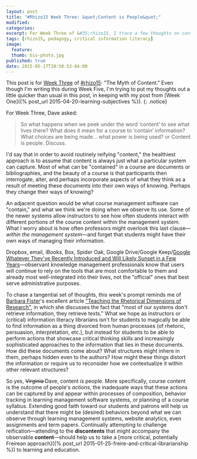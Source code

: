 ```yaml
---
layout: post
title: "#Rhizo15 Week Three: &quot;Content is People&quot;"
modified:
categories:
excerpt: For Week Three of &#35;rhizo15, I trace a few thoughts on content vs discontents or reification and the observable outcomes of human actions.
tags: [rhizo15, pedagogy, critical information literacy]
image:
  feature:
  thumb: bio-photo.jpg
published: true
date: 2015-05-17T20:50:53-04:00
---
```


This post is for [Week Three](http://rhizomatic.net/2015/04/29/week-3-the-myth-of-content/) of [#rhizo15](http://rhizomatic.net/): "The Myth of Content." Even though I'm writing this during Week Five, I'm trying to put my thoughts out a little quicker than usual in this post, in keeping with my post from [Week One]({% post_url 2015-04-20-learning-subjectives %}). 
{: .notice}  

For Week Three, Dave asked:

> So what happens when we peek under the word ‘content’ to see what lives there? What does it mean for a course to ‘contain’ information? What choices are being made… what power is being used?
> or
> Content is people. Discuss.

I'd say that in order to avoid routinely reifying "content," the healthiest approach is to assume that content is always just what a particular system can capture. Most of what can be "contained" in a course are documents or bibliographies, and the beauty of a course is that participants then interrogate, alter, and perhaps incorporate aspects of what they think as a result of meeting these documents into their own ways of knowing. Perhaps they change their ways of knowing?

An adjacent question would be what course management software can "contain," and what we think we're doing when we observe its use. Some of the newer systems allow instructors to see how often students interact with different portions of the course content within the management system. What I worry about is how often professors might overlook this last clause—*within the management system*—and forget that students might have their own ways of managing their information.

Dropbox, email, iBooks, Box, Spider Oak, Google Drive/Google Keep/[Google Whatever They've Recently Introduced and Will Likely Sunset in a Few Years](http://arstechnica.com/information-technology/2015/03/google-to-close-google-code-open-source-project-hosting/)—observant knowledge management professionals know that users will continue to rely on the tools that are most comfortable to them and already most well-integrated into their lives, not the "official" ones that best serve administrative purposes.

To chase a tangential set of thoughts, this week's prompt reminds me of [Barbara Fister](http://homepages.gac.edu/~fister/)'s excellent article  ["Teaching the Rhetorical Dimensions of Research"](http://homepages.gac.edu/~fister/rs.html), in which she discusses the fact that "most of our systems don't retrieve information, they retrieve texts." What we hope as instructors or (critical) information literacy librarians isn't for students to magically be able to find information as a thing divorced from human processes (of rhetoric, persuasion, interpretation, etc.), but instead for students to be able to perform actions that showcase critical thinking skills and increasingly sophisticated approaches to the information that lies in these documents. How did these documents come about? What structures might inhere in them, perhaps hidden even to the authors? How might these things distort the information or require us to reconsider how we contextualize it within other relevant structures?   

So yes, <del>Virginia </del>Dave, content *is* people. More specifically, course content is the outcome of people's *actions*, the inadequate ways that these actions can be captured by and appear within processes of composition, behavior tracking in learning management software systems, or planning of a course syllabus. Extending good faith toward our students and patrons will help us understand that there might be (desired) behaviors beyond what we can observe through learning management systems, website analytics, even assignments and term papers. Continually attempting to challenge reification—attending to the **discontents** that might accompany the observable **content**—should help us to take a [more critical, potentially Freirean approach]({% post_url 2015-01-25-freire-and-critical-librarianship %}) to learning and education.      
